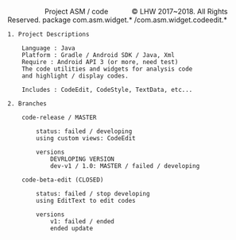 	
                     Project ASM / code
            © LHW 2017~2018. All Rights Reserved.
		   package com.asm.widget.*
		  /com.asm.widget.codeedit.*
	
	
	1. Project Descriptions
		
		Language : Java
		Platform : Gradle / Android SDK / Java, Xml
		Require : Android API 3 (or more, need test)
		The code utilities and widgets for analysis code
		and highlight / display codes.
		
		Includes : CodeEdit, CodeStyle, TextData, etc...
		
	2. Branches
		
		code-release / MASTER
			
			status: failed / developing
			using custom views: CodeEdit
			
			versions
				DEVRLOPING VERSION
				dev-v1 / 1.0: MASTER / failed / developing
		
		code-beta-edit (CLOSED)
			
			status: failed / stop developing
			using EditText to edit codes
			
			versions
				v1: failed / ended
				ended update
		
		
